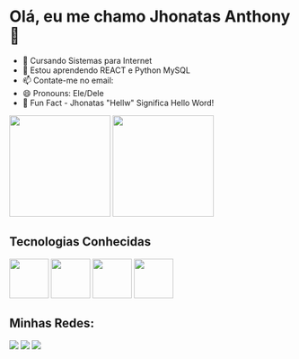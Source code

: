 # Olá, eu me chamo Jhonatas Anthony 👋

- 🧩 Cursando Sistemas para Internet
- 🌱 Estou aprendendo REACT e Python MySQL
- 📫 Contate-me no email: 
- 😄 Pronouns: Ele/Dele
- 📝 Fun Fact - Jhonatas "Hellw" Significa Hello Word! 

<div>
  <a>
    <img height="180em" src="https://github-readme-stats.vercel.app/api?username=JhonatasHellw&count_private=true&show_icons=true&theme=onedark" />
    <img height="180em" src="https://github-readme-stats.vercel.app/api/top-langs/?username=JhonatasHellw&layout=compact&theme=onedark"/>
  </a>
</div>
<div>
  <h2>Tecnologias Conhecidas</h2>
  <img height="70px" src="https://cdn.jsdelivr.net/gh/devicons/devicon/icons/python/python-original-wordmark.svg" />
  <img height="70px" src="https://cdn.jsdelivr.net/gh/devicons/devicon/icons/html5/html5-plain-wordmark.svg" />
  <img height="70px" src="https://cdn.jsdelivr.net/gh/devicons/devicon/icons/css3/css3-plain-wordmark.svg" />
  <img height="70px" src="https://cdn.jsdelivr.net/gh/devicons/devicon/icons/react/react-original-wordmark.svg" />    
</div>
<div>
  <h2>Minhas Redes:</h2>
  <a href=""><img src="https://img.shields.io/badge/Gmail-D14836?style=for-the-badge&logo=gmail&logoColor=white" /></a>
  <a href=""><img src="https://img.shields.io/badge/LinkedIn-0077B5?style=for-the-badge&logo=linkedin&logoColor=white" /></a>
  <a href=""><img src="https://img.shields.io/badge/LinkedIn-0077B5?style=for-the-badge&logo=linkedin&logoColor=white" /></a>
</div

